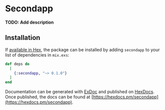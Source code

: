 # Secondapp

**TODO: Add description**

## Installation

If [available in Hex](https://hex.pm/docs/publish), the package can be installed
by adding `secondapp` to your list of dependencies in `mix.exs`:

```elixir
def deps do
  [
    {:secondapp, "~> 0.1.0"}
  ]
end
```

Documentation can be generated with [ExDoc](https://github.com/elixir-lang/ex_doc)
and published on [HexDocs](https://hexdocs.pm). Once published, the docs can
be found at [https://hexdocs.pm/secondapp](https://hexdocs.pm/secondapp).

